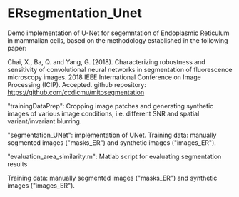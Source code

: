 # ERsegmentation_Unet
Demo implementation of U-Net for segemntation of Endoplasmic Reticulum in mammalian cells, based on the methodology established in the following paper:

Chai, X., Ba, Q. and Yang, G. (2018). Characterizing robustness and sensitivity of convolutional neural
networks in segmentation of fluorescence microscopy images. 2018 IEEE International Conference on
Image Processing (ICIP). Accepted. github repository: https://github.com/ccdlcmu/mitosegmentation


"trainingDataPrep": Cropping image patches and generating synthetic images of various image conditions, i.e. different SNR and spatial variant/invariant blurring.

"segmentation_UNet": implementation of UNet. 
Training data: manually segmented images ("masks_ER") and synthetic images ("images_ER").

"evaluation_area_similarity.m": Matlab script for evaluating segmentation results

Training data: manually segmented images ("masks_ER") and synthetic images ("images_ER").


